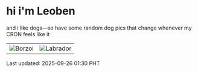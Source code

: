 # hi i'm Leoben

and i like dogs—so have some random dog pics that change whenever my CRON feels like it

|  |  |
|--------|----------|
| ![Borzoi](https://random-dog-vercel.vercel.app/api/random-borzoi?v=1758821430) | ![Labrador](https://random-dog-vercel.vercel.app/api/random-labrador?v=1758821430) |

Last updated: 2025-09-26 01:30 PHT
